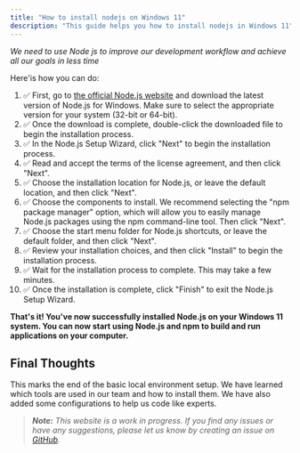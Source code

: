 ```yaml
---
title: "How to install nodejs on Windows 11"
description: "This guide helps you how to install nodejs in Windows 11"
---
```


*We need to use Node js to improve our development workflow and achieve all our goals in less time*

Here'is how you can do:

1. ✅ First, go to <a href="https://nodejs.org/en" target="_blank">the official Node.js website</a> and download the latest version of Node.js for Windows. Make sure to select the appropriate version for your system (32-bit or 64-bit).
2. ✅ Once the download is complete, double-click the downloaded file to begin the installation process.
3. ✅ In the Node.js Setup Wizard, click "Next" to begin the installation process.
4. ✅ Read and accept the terms of the license agreement, and then click "Next".
5. ✅ Choose the installation location for Node.js, or leave the default location, and then click "Next".
6. ✅ Choose the components to install. We recommend selecting the "npm package manager" option, which will allow you to easily manage Node.js packages using the npm command-line tool. Then click "Next".
7. ✅ Choose the start menu folder for Node.js shortcuts, or leave the default folder, and then click "Next".
8. ✅ Review your installation choices, and then click "Install" to begin the installation process.
9. ✅ Wait for the installation process to complete. This may take a few minutes.
10. ✅ Once the installation is complete, click "Finish" to exit the Node.js Setup Wizard.

**That's it! You've now successfully installed Node.js on your Windows 11 system. You can now start using Node.js and npm to build and run applications on your computer.**

## Final Thoughts
This marks the end of the basic local environment setup. We have learned which tools are used in our team and how to install them. We have also added some configurations to help us code like experts.

>***Note:*** _This website is a work in progress. If you find any issues or have any suggestions, please let us know by creating an issue on <a href="https://github.com/HackMort/jdk-workflow/issues" target="_blank">GitHub</a>._